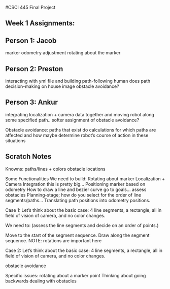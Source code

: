 #CSCI 445 Final Project

## Week 1 Assignments:

## Person 1: Jacob
marker odometry adjustment
rotating about the marker


## Person 2: Preston
interacting with yml file and building path-following
human does path decision-making on house image
obstacle avoidance?

## Person 3: Ankur
integrating localization + camera data together and moving robot along some specified path..
softer assignment of obstacle avoidance?

Obstacle avoidance:
paths that exist
do calculations for which paths are affected and how
maybe determine robot’s course of action in these situations



## Scratch Notes
Knowns:
paths/lines + colors
obstacle locations

Some Functionalities We need to build:
Rotating about marker
Localization + Camera Integration
this is pretty big...
Positioning marker based on odometry
How to draw a line and bezier curve
go to goals…
assess obstacles
Planning-stage;
how do you select for the order of line segments/paths…
Translating path positions into odometry positions.



Case 1: Let’s think about the basic case: 4 line segments, a rectangle, all in field of vision of camera, and no color changes.

We need to:
(assess the line segments and decide on an order of points.)


Move to the start of the segment sequence.
Draw along the segment sequence.
NOTE: rotations are important here 

Case 2: Let’s think about the basic case: 4 line segments, a rectangle, all in field of vision of camera, and no color changes.


obstacle avoidance








Specific issues:
rotating about a marker point
Thinking about going backwards
dealing with obstacles